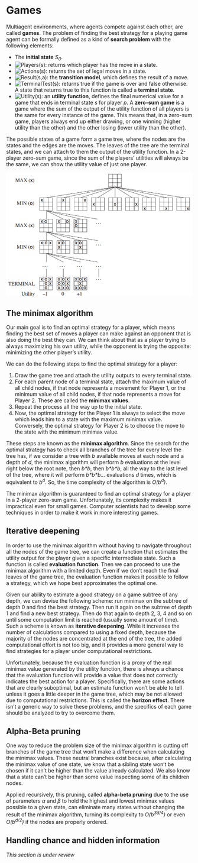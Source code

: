 # Games
Multiagent environments, where agents compete against each other, are called **games**. The problem of finding the best strategy for a playing game agent can be formally defined as a kind of **search problem** with the following elements:

* The **initial state** *S<sub>0</sub>*.
* <img src="https://latex.codecogs.com/svg.latex?\text{Players}(s)" title="Players(s)" />: returns which player has the move in a state.
* <img src="https://latex.codecogs.com/svg.latex?\text{Actions}(s)" title="Actions(s)" />: returns the set of legal moves in a state.
* <img src="https://latex.codecogs.com/svg.latex?\text{Result}(s,a)" title="Result(s,a)" />: the **transition model**, which defines the result of a move.
* <img src="https://latex.codecogs.com/svg.latex?\text{TerminalTest}(s)" title="TerminalTest(s)" />: returns true if the game is over and false otherwise. A state that returns true to this function is called a **terminal state**.
* <img src="https://latex.codecogs.com/svg.latex?\text{Utility}(s)" title="Utility(s)" />: an **utility function**, defines the final numerical value for a game that ends in terminal state *s* for player *p*. A **zero-sum game** is a game where the sum of the output of the utility function of all players is the same for every instance of the game. This means that, in a zero-sum game, players always end up either drawing, or one winning (higher utility than the other) and the other losing (lower utility than the other).

The possible states of a game form a game tree, where the nodes are the states and the edges are the moves. The leaves of the tree are the terminal states, and we can attach to them the output of the utility function. In a 2-player zero-sum game, since the sum of the players’ utilities will always be the same, we can show the utility value of just one player.

<p align="center"><img src="images/minimax.png" title="Minimax tree"/></p>

## The minimax algorithm
Our main goal is to find an optimal strategy for a player, which means finding the best set of moves a player can make against an opponent that is also doing the best they can. We can think about that as a player trying to always maximizing his own utility, while the opponent is trying the opposite: minimizing the other player’s utility.

We can do the following steps to find the optimal strategy for a player:
1. Draw the game tree and attach the utility outputs to every terminal state.
2. For each parent node of a terminal state, attach the maximum value of all child nodes, if that node represents a movement for Player 1, or the minimum value of all child nodes, if that node represents a move for Player 2. These are called the **minimax values**.
3. Repeat the process all the way up to the initial state.
4. Now, the optimal strategy for the Player 1 is always to select the move which leads him to a state with the maximum minimax value. Conversely, the optimal strategy for Player 2 is to choose the move to the state with the minimum minimax value.

These steps are known as the **minimax algorithm**. Since the search for the optimal strategy has to check all branches of the tree for every level the tree has, if we consider a tree with *b* available moves at each node and a depth of *d*, the minimax algorithm will perform *b* evaluations at the level right below the root note, then *b\*b*, then *b\*b\*b*, all the way to the last level of the tree, where it will perform *b\*b\*b...* evaluations *d* times, which is equivalent to *b<sup>d</sup>*. So, the time complexity of the algorithm is *O(b<sup>d</sup>)*.

The minimax algorithm is guaranteed to find an optimal strategy for a player in a 2-player zero-sum game. Unfortunately, its complexity makes it impractical even for small games. Computer scientists had to develop some techniques in order to make it work in more interesting games.

## Iterative deepening
In order to use the minimax algorithm without having to navigate throughout all the nodes of the game tree, we can create a function that estimates the utility output for the player given a specific intermediate state. Such a function is called **evaluation function**. Then we can proceed to use the minimax algorithm with a limited depth. Even if we don’t reach the final leaves of the game tree, the evaluation function makes it possible to follow a strategy, which we hope best approximates the optimal one.

Given our ability to estimate a good strategy on a game subtree of any depth, we can devise the following scheme: run minimax on the subtree of depth 0 and find the best strategy. Then run it again on the subtree of depth 1 and find a new best strategy. Then do that again to depth 2, 3, 4 and so on until some computation limit is reached (usually some amount of time). Such a scheme is known as **iterative deepening**. While it increases the number of calculations compared to using a fixed depth, because the majority of the nodes are concentrated at the end of the tree, the added computational effort is not too big, and it provides a more general way to find strategies for a player under computational restrictions.

Unfortunately, because the evaluation function is a proxy of the real minimax value generated by the utility function, there is always a chance that the evaluation function will provide a value that does not correctly indicates the best action for a player. Specifically, there are some actions that are clearly suboptimal, but an estimate function won’t be able to tell unless it goes a little deeper in the game tree, which may be not allowed due to computational restrictions. This is called the **horizon effect**. There isn’t a generic way to solve these problems, and the specifics of each game should be analyzed to try to overcome them.

## Alpha-Beta pruning
One way to reduce the problem size of the minimax algorithm is cutting off branches of the game tree that won’t make a difference when calculating the minimax values. These neutral branches exist because, after calculating the minimax value of one state, we know that a sibling state won’t be chosen if it can’t be higher than the value already calculated. We also know that a state can’t be higher than some value inspecting some of its children nodes.

Applied recursively, this pruning, called **alpha-beta pruning** due to the use of parameters *α* and *β* to hold the highest and lowest minimax values possible to a given state, can eliminate many states without changing the result of the minimax algorithm, turning its complexity to *O(b<sup>3d/4</sup>)* or even *O(b<sup>d/2</sup>)* if the nodes are properly ordered.

## Handling chance and hidden information
*This section is under review*